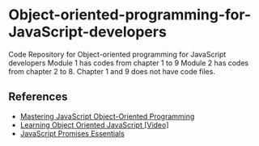 # Object-oriented-programming-for-JavaScript-developers
Code Repository for Object-oriented programming for JavaScript developers
Module 1 has codes from chapter 1 to 9
Module 2 has codes from chapter 2 to 8. Chapter 1 and 9 does not have code files.
## References
* [Mastering JavaScript Object-Oriented Programming](https://www.packtpub.com/web-development/mastering-javascript-object-oriented-programming?utm_source=github&utm_medium=repository&utm_campaign=9781785889103)
* [Learning Object Oriented JavaScript [Video]](https://www.packtpub.com/web-development/learning-object-oriented-javascript-video?utm_source=github&utm_medium=repository&utm_campaign=9781783554331...(video))
* [JavaScript Promises Essentials](https://www.packtpub.com/application-development/javascript-promises-essentials?utm_source=github&utm_medium=repository&utm_campaign=9781783985647)

